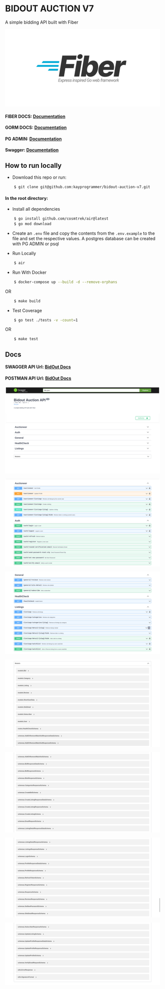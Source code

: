# BIDOUT AUCTION V7
A simple bidding API built with Fiber 

![alt text](https://github.com/kayprogrammer/bidout-auction-v7/blob/main/display/fiber.png?raw=true)


#### FIBER DOCS: [Documentation](https://docs.gofiber.io/)
#### GORM DOCS: [Documentation](https://gorm.io/)
#### PG ADMIN: [Documentation](https://pgadmin.org) 
#### Swagger: [Documentation](https://swagger.io/docs/)

## How to run locally

* Download this repo or run: 
```bash
    $ git clone git@github.com:kayprogrammer/bidout-auction-v7.git
```

#### In the root directory:
- Install all dependencies
```bash
    $ go install github.com/cosmtrek/air@latest 
    $ go mod download
```
- Create an `.env` file and copy the contents from the `.env.example` to the file and set the respective values. A postgres database can be created with PG ADMIN or psql

- Run Locally
```bash
    $ air
```

- Run With Docker
```bash
    $ docker-compose up --build -d --remove-orphans
```
OR
```bash
    $ make build
```

- Test Coverage
```bash
    $ go test ./tests -v -count=1
```
OR
```bash
    $ make test
```

## Docs
#### SWAGGER API Url: [BidOut Docs](https://bidout-fastapi.vercel.app/)
#### POSTMAN API Url: [BidOut Docs](https://bit.ly/bidout-api)

![alt text](https://github.com/kayprogrammer/bidout-auction-v7/blob/main/display/display1.png?raw=true)

![alt text](https://github.com/kayprogrammer/bidout-auction-v7/blob/main/display/display2.png?raw=true)

![alt text](https://github.com/kayprogrammer/bidout-auction-v7/blob/main/display/display3.png?raw=true)

![alt text](https://github.com/kayprogrammer/bidout-auction-v7/blob/main/display/display4.png?raw=true)

![alt text](https://github.com/kayprogrammer/bidout-auction-v7/blob/main/display/display5.png?raw=true)

![alt text](https://github.com/kayprogrammer/bidout-auction-v7/blob/main/display/display6.png?raw=true)

![alt text](https://github.com/kayprogrammer/bidout-auction-v7/blob/main/display/display7.png?raw=true)